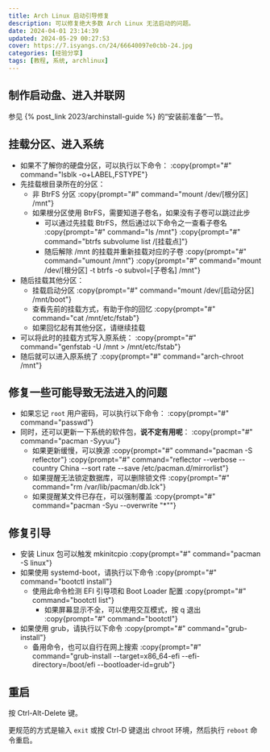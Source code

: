 ```yaml
---
title: Arch Linux 启动引导修复
description: 可以修复绝大多数 Arch Linux 无法启动的问题。
date: 2024-04-01 23:14:39
updated: 2024-05-29 00:27:53
cover: https://7.isyangs.cn/24/66640097e0cbb-24.jpg
categories: [经验分享]
tags: [教程, 系统, archlinux]
---
```


## 制作启动盘、进入并联网

参见 {% post_link 2023/archinstall-guide %} 的“安装前准备”一节。

## 挂载分区、进入系统

- 如果不了解你的硬盘分区，可以执行以下命令：
  :copy{prompt="#" command="lsblk -o+LABEL,FSTYPE"}
- 先挂载根目录所在的分区：
  - 非 BtrFS 分区
    :copy{prompt="#" command="mount /dev/[根分区] /mnt"}
  - 如果根分区使用 BtrFS，需要知道子卷名，如果没有子卷可以跳过此步
    - 可以通过先挂载 BtrFS，然后通过以下命令之一查看子卷名
      :copy{prompt="#" command="ls /mnt"}
      :copy{prompt="#" command="btrfs subvolume list /[挂载点]"}
    - 随后解除 /mnt 的挂载并重新挂载对应的子卷
      :copy{prompt="#" command="umount /mnt"}
      :copy{prompt="#" command="mount /dev/[根分区] -t btrfs -o subvol=[子卷名] /mnt"}
- 随后挂载其他分区：
  - 挂载启动分区
    :copy{prompt="#" command="mount /dev/[启动分区] /mnt/boot"}
  - 查看先前的挂载方式，有助于你的回忆
    :copy{prompt="#" command="cat /mnt/etc/fstab"}
  - 如果回忆起有其他分区，请继续挂载
- 可以将此时的挂载方式写入原系统：
  :copy{prompt="#" command="genfstab -U /mnt > /mnt/etc/fstab"}
- 随后就可以进入原系统了
  :copy{prompt="#" command="arch-chroot /mnt"}

## 修复一些可能导致无法进入的问题

- 如果忘记 `root` 用户密码，可以执行以下命令：
  :copy{prompt="#" command="passwd"}
- 同时，还可以更新一下系统的软件包，**说不定有用呢**：
  :copy{prompt="#" command="pacman -Syyuu"}
  - 如果更新缓慢，可以换源
  :copy{prompt="#" command="pacman -S reflector"}
  :copy{prompt="#" command="reflector --verbose --country China --sort rate --save /etc/pacman.d/mirrorlist"}
  - 如果提醒无法锁定数据库，可以删除锁文件
  :copy{prompt="#" command="rm /var/lib/pacman/db.lck"}
  - 如果提醒某文件已存在，可以强制覆盖
  :copy{prompt="#" command="pacman -Syu --overwrite &quot;*&quot;"}

## 修复引导

- 安装 Linux 包可以触发 mkinitcpio
  :copy{prompt="#" command="pacman -S linux"}
- 如果使用 systemd-boot，请执行以下命令
  :copy{prompt="#" command="bootctl install"}
  - 使用此命令检测 EFI 引导项和 Boot Loader 配置
  :copy{prompt="#" command="bootctl list"}
    - 如果屏幕显示不全，可以使用交互模式，按 q 退出
    :copy{prompt="#" command="bootctl"}
- 如果使用 grub，请执行以下命令
  :copy{prompt="#" command="grub-install"}
  - 备用命令，也可以自行在网上搜索
  :copy{prompt="#" command="grub-install --target=x86_64-efi --efi-directory=/boot/efi --bootloader-id=grub"}

## 重启

按 Ctrl-Alt-Delete 键。

更规范的方式是输入 `exit` 或按 Ctrl-D 键退出 chroot 环境，然后执行 `reboot` 命令重启。

